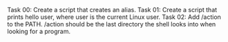 Task 00: Create a script that creates an alias.
Task 01: Create a script that prints hello user, where user is the current Linux user.
Task 02: Add /action to the PATH. /action should be the last directory the shell looks into when looking for a program.
